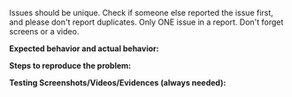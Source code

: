 Issues should be unique. Check if someone else reported 
the issue first, and please don't report duplicates.
Only ONE issue in a report. Don't forget screens or a video.


**Expected behavior and actual behavior:**



**Steps to reproduce the problem:**



**Testing Screenshots/Videos/Evidences (always needed):**


